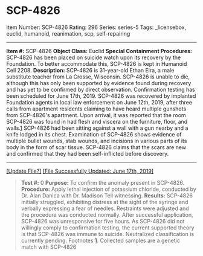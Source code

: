 # SCP-4826
Item Number: SCP-4826
Rating: 296
Series: series-5
Tags: _licensebox, euclid, humanoid, reanimation, scp, self-repairing

---

**Item #:** SCP-4826
**Object Class:** Euclid
**Special Containment Procedures:** SCP-4826 has been placed on suicide watch upon its recovery by the Foundation. To better accommodate this, SCP-4826 is kept in Humanoid Cell 2208.
**Description:** SCP-4826 is 31-year-old Ethan Elra, a male substitute teacher from La Crosse, Wisconsin. SCP-4826 is unable to die, although this has only been supported by evidence found during recovery and has yet to be confirmed by direct observation. Confirmation testing has been scheduled for June 17th, 2019.
SCP-4826 was recovered by implanted Foundation agents in local law enforcement on June 12th, 2019, after three calls from apartment residents claiming to have heard multiple gunshots from SCP-4826's apartment. Upon arrival, it was reported that the room SCP-4826 was found in had flesh and viscera on the furniture, floor, and walls.[1](javascript:;) SCP-4826 had been sitting against a wall with a gun nearby and a knife lodged in its chest.
Examination of SCP-4826 shows evidence of multiple bullet wounds, stab wounds, and incisions in various parts of its body in the form of scar tissue. SCP-4826 claims that the scars are new and confirmed that they had been self-inflicted before discovery.
* * *
[[Update File?]](javascript:;)
[[File Successfully Updated: June 17th, 2019]](javascript:;)
  

> **Test #:** 0
> **Purpose:** To confirm the anomaly present in SCP-4826.
> **Procedure:** Apply lethal injection of potassium chloride, conducted by Dr. Alan Danica with Dr. Madison Tell witnessing.
> **Results:** SCP-4826 initially struggled, exhibiting distress at the sight of the syringe and verbally expressing a fear of needles. Restraints were adjusted and the procedure was conducted normally.
> After successful application, SCP-4826 was unresponsive for five hours.
As SCP-4826 did not willingly comply to confirmation testing, the current supported theory is that SCP-4826 was immune to suicide. Neutralized classification is currently pending.
Footnotes
[1](javascript:;). Collected samples are a genetic match with SCP-4826